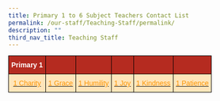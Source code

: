 ```yaml
---
title: Primary 1 to 6 Subject Teachers Contact List
permalink: /our-staff/Teaching-Staff/permalink/
description: ""
third_nav_title: Teaching Staff
---
```

<style type="text/css">
.tg  {border-collapse:collapse;border-spacing:0;margin:0px auto;}
.tg td{border-color:black;border-style:solid;border-width:1px;font-family:Arial, sans-serif;font-size:14px;
  overflow:hidden;padding:10px 5px;word-break:normal;}
.tg th{border-color:black;border-style:solid;border-width:1px;font-family:Arial, sans-serif;font-size:14px;
  font-weight:normal;overflow:hidden;padding:10px 5px;word-break:normal;}
.tg .tg-jahn{background-color:#b52b20;text-align:center;vertical-align:middle}
.tg .tg-v8g2{background-color:#B52B20;color:#FFF;font-weight:bold;text-align:center;vertical-align:middle}
.tg .tg-qhed{background-color:#FFE5BA;color:#FC9400;text-align:center;text-decoration:underline;vertical-align:middle}
</style>
<table class="tg">
<tbody>
  <tr>
    <td class="tg-v8g2"><span style="font-weight:bold;color:#FFF;background-color:#B52B20">Primary 1</span></td>
    <td class="tg-v8g2"></td>
    <td class="tg-v8g2"></td>
    <td class="tg-v8g2"></td>
    <td class="tg-v8g2"></td>
    <td class="tg-jahn"><span style="color:#000"> </span></td>
  </tr>
  <tr>
    <td class="tg-qhed"><a href="/files/1%20Charity.pdf" target="_blank" rel="noopener noreferrer"><span style="color:#FC9400">1 Charity</span></a></td>
    <td class="tg-qhed"><a href="/files/1%20Grace.pdf" target="_blank" rel="noopener noreferrer"><span style="color:#FC9400">1 Grace</span></a></td>
    <td class="tg-qhed"><a href="/files/1%20Humility%202.pdf" target="_blank" rel="noopener noreferrer"><span style="color:#FC9400">1 Humility</span></a></td>
    <td class="tg-qhed"><a href="/files/1%20Joy.pdf" target="_blank" rel="noopener noreferrer"><span style="color:#FC9400">1 Joy</span></a></td>
    <td class="tg-qhed"><a href="/files/1%20Kindness.pdf" target="_blank" rel="noopener noreferrer"><span style="color:#FC9400">1 Kindness</span></a></td>
    <td class="tg-qhed"><a href="/files/1%20Patience.pdf" target="_blank" rel="noopener noreferrer"><span style="color:#FC9400"> 1 Patience</span></a></td>
  </tr>
</tbody>
</table>